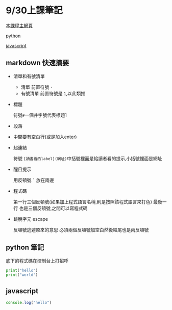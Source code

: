 # 9/30上課筆記

[本課程主網頁](https://rmilab.nkust.edu.tw)

[python](#python-筆記)

[javascript](#javascript)

## markdown 快速摘要

- 清單和有號清單

  - 清單 前置符號 `-`
  - 有號清單 前置符號是 `1`,以此類推

- 標題

  符號`#`一個井字號代表標題1

- 段落

- 中間要有空白行(或是加入enter)

- 超連結

   符號 `[讀書看的label](網址)`中括號裡面是給讀者看的提示,小括號裡面是網址

- 醒目提示

  用反頓號 `` ` `` 放在兩邊

- 程式碼

  第一行三個反頓號(如果加上程式語言名稱,則是按照該程式語言來打色) 最後一行 也是三個反頓號,之間可以寫程式碼

- 跳脫字元 escape

  反頓號逃避原來的意思 必須兩個反頓號加空白然後結尾也是兩反頓號

## python 筆記

底下的程式碼在控制台上打招呼
```python
print("hello")
print("world")
```

## javascript
```javascript
console.log("hello")
```
